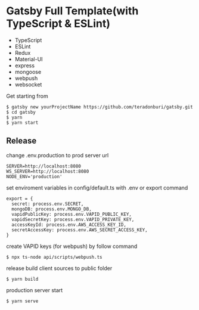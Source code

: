 # Gatsby Full Template(with TypeScript & ESLint)

- TypeScript
- ESLint
- Redux
- Material-UI
- express
- mongoose
- webpush
- websocket

Get starting from 

```
$ gatsby new yourProjectName https://github.com/teradonburi/gatsby.git
$ cd gatsby
$ yarn
$ yarn start
```

## Release
change .env.production to prod server url

```
SERVER=http://localhost:8080
WS_SERVER=http://localhost:8080
NODE_ENV='production'
```

set enviroment variables in config/default.ts with .env or export command

```
export = {
  secret: process.env.SECRET,
  mongoDB: process.env.MONGO_DB,
  vapidPublicKey: process.env.VAPID_PUBLIC_KEY,
  vapidSecretKey: process.env.VAPID_PRIVATE_KEY,
  accessKeyId: process.env.AWS_ACCESS_KEY_ID,
  secretAccessKey: process.env.AWS_SECRET_ACCESS_KEY,
}
```

create VAPID keys (for webpush) by follow command

```
$ npx ts-node api/scripts/webpush.ts
```

release build client sources to public folder

```
$ yarn build
```

production server start

```
$ yarn serve
```